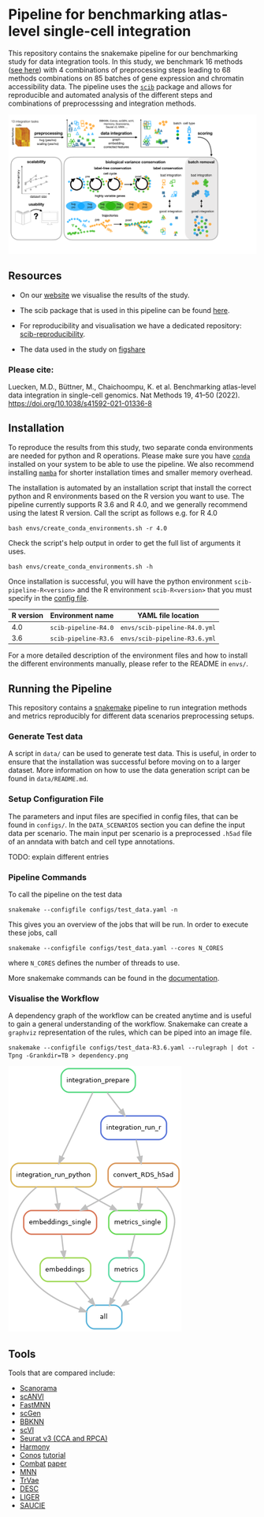 # Pipeline for benchmarking atlas-level single-cell integration

This repository contains the snakemake pipeline for our benchmarking study for data integration tools.
In this study, we benchmark 16 methods ([see here](##tools)) with 4 combinations of preprocessing steps leading to 68 
methods combinations on 85 batches of gene expression and chromatin accessibility data.
The pipeline uses the [`scib`](https://github.com/theislab/scib.git) package and allows for reproducible and automated
analysis of the different steps and combinations of preprocesssing and integration methods.

![Workflow](./figure.png)

## Resources

- On our [website](https://theislab.github.io/scib-reproducibility) we visualise the results of the study.

- The scib package that is used in this pipeline can be found [here](https://github.com/theislab/scib).

- For reproducibility and visualisation we have a dedicated repository: [scib-reproducibility](https://github.com/theislab/scib-reproducibility).

- The data used in the study on  [figshare](https://figshare.com/articles/dataset/Benchmarking_atlas-level_data_integration_in_single-cell_genomics_-_integration_task_datasets_Immune_and_pancreas_/12420968)

### Please cite:

Luecken, M.D., Büttner, M., Chaichoompu, K. et al. Benchmarking atlas-level data integration in single-cell genomics.
Nat Methods 19, 41–50 (2022). https://doi.org/10.1038/s41592-021-01336-8

## Installation

To reproduce the results from this study, two separate conda environments are needed for python and R operations.
Please make sure you have [`conda`](https://conda.io/projects/conda) installed on your system to be
able to use the pipeline.
We also recommend installing [`mamba`](https://mamba.readthedocs.io) for shorter installation times and smaller memory
overhead.

The installation is automated by an installation script that install the correct python and R environments based on the
R version you want to use.
The pipeline currently supports R 3.6 and R 4.0, and we generally recommend using the latest R version.
Call the script as follows e.g. for R 4.0

```commandline
bash envs/create_conda_environments.sh -r 4.0
```

Check the script's help output in order to get the full list of arguments it uses.

```commandline
bash envs/create_conda_environments.sh -h 
```

Once installation is successful, you will have the python environment `scib-pipeline-R<version>` and the R environment
`scib-R<version>` that you must specify in the [config file](#setup-configuration-file).

| R version | Environment name     | YAML file location            |
|-----------|----------------------|-------------------------------|
| 4.0       | `scib-pipeline-R4.0` | `envs/scib-pipeline-R4.0.yml` |
| 3.6       | `scib-pipeline-R3.6` | `envs/scib-pipeline-R3.6.yml` |


For a more detailed description of the environment files and how to install the different environments manually, please
refer to the README in `envs/`.


## Running the Pipeline

This repository contains a [snakemake](https://snakemake.readthedocs.io/en/stable/) pipeline to run integration methods
and metrics reproducibly for different data scenarios preprocessing setups.

### Generate Test data

A script in `data/` can be used to generate test data.
This is useful, in order to ensure that the installation was successful before moving on to a larger dataset.
More information on how to use the data generation script can be found in `data/README.md`.

### Setup Configuration File

The parameters and input files are specified in config files, that can be found in `configs/`.
In the `DATA_SCENARIOS` section you can define the input data per scenario.
The main input per scenario is a preprocessed `.h5ad` file of an anndata with batch and cell type annotations.

TODO: explain different entries

### Pipeline Commands

To call the pipeline on the test data

```commandline
snakemake --configfile configs/test_data.yaml -n
```

This gives you an overview of the jobs that will be run.
In order to execute these jobs, call

```commandline
snakemake --configfile configs/test_data.yaml --cores N_CORES
```

where `N_CORES` defines the number of threads to use.

More snakemake commands can be found in the [documentation](snakemake.readthedocs.io/).

### Visualise the Workflow

A dependency graph of the workflow can be created anytime and is useful to gain a general understanding of the workflow.
Snakemake can create a `graphviz` representation of the rules, which can be piped into an image file.

```shell
snakemake --configfile configs/test_data-R3.6.yaml --rulegraph | dot -Tpng -Grankdir=TB > dependency.png
```

![Snakemake workflow](./dependency.png)

## Tools

Tools that are compared include:

- [Scanorama](https://github.com/brianhie/scanorama)
- [scANVI](https://github.com/chenlingantelope/HarmonizationSCANVI)
- [FastMNN](https://bioconductor.org/packages/batchelor/)
- [scGen](https://github.com/theislab/scgen)
- [BBKNN](https://github.com/Teichlab/bbknn)
- [scVI](https://github.com/YosefLab/scVI)
- [Seurat v3 (CCA and RPCA)](https://github.com/satijalab/seurat)
- [Harmony](https://github.com/immunogenomics/harmony)
- [Conos](https://github.com/hms-dbmi/conos) [tutorial](https://htmlpreview.github.io/?https://github.com/satijalab/seurat.wrappers/blob/master/docs/conos.html)
- [Combat](https://scanpy.readthedocs.io/en/stable/api/scanpy.pp.combat.html) [paper](https://academic.oup.com/biostatistics/article/8/1/118/252073)
- [MNN](https://github.com/chriscainx/mnnpy)
- [TrVae](https://github.com/theislab/trvae)
- [DESC](https://github.com/eleozzr/desc)
- [LIGER](https://github.com/MacoskoLab/liger)
- [SAUCIE](https://github.com/KrishnaswamyLab/SAUCIE)

